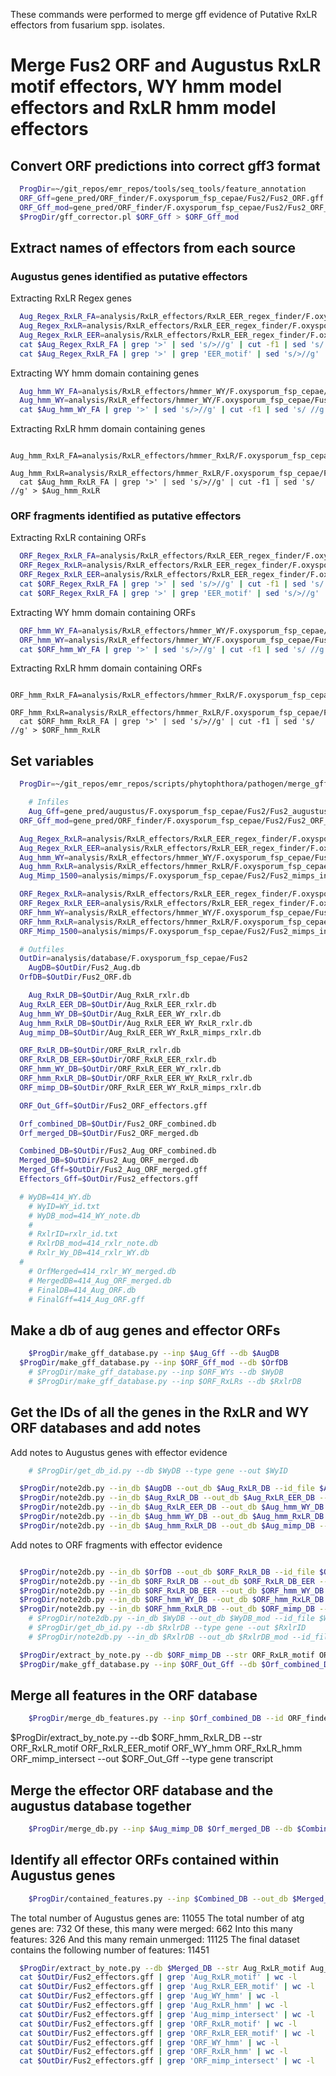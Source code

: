 

These commands were performed to merge gff evidence of Putative RxLR effectors
from fusarium spp. isolates.

# Merge Fus2 ORF and Augustus RxLR motif effectors, WY hmm model effectors and RxLR hmm model effectors

## Convert ORF predictions into correct gff3 format

```bash
  ProgDir=~/git_repos/emr_repos/tools/seq_tools/feature_annotation
  ORF_Gff=gene_pred/ORF_finder/F.oxysporum_fsp_cepae/Fus2/Fus2_ORF.gff
  ORF_Gff_mod=gene_pred/ORF_finder/F.oxysporum_fsp_cepae/Fus2/Fus2_ORF_mod.gff
  $ProgDir/gff_corrector.pl $ORF_Gff > $ORF_Gff_mod
```

## Extract names of effectors from each source

### Augustus genes identified as putative effectors

Extracting RxLR Regex genes

```bash
  Aug_Regex_RxLR_FA=analysis/RxLR_effectors/RxLR_EER_regex_finder/F.oxysporum_fsp_cepae/Fus2/Fus2_Aug_RxLR_EER_regex.fa
  Aug_Regex_RxLR=analysis/RxLR_effectors/RxLR_EER_regex_finder/F.oxysporum_fsp_cepae/Fus2/Fus2_Aug_RxLR_regex_names.txt
  Aug_Regex_RxLR_EER=analysis/RxLR_effectors/RxLR_EER_regex_finder/F.oxysporum_fsp_cepae/Fus2/Fus2_Aug_RxLR_EER_regex_names.txt
  cat $Aug_Regex_RxLR_FA | grep '>' | sed 's/>//g' | cut -f1 | sed 's/ //g' > $Aug_Regex_RxLR
  cat $Aug_Regex_RxLR_FA | grep '>' | grep 'EER_motif' | sed 's/>//g' | cut -f1 | sed 's/ //g' > $Aug_Regex_RxLR_EER
```

Extracting WY hmm domain containing genes

```bash
  Aug_hmm_WY_FA=analysis/RxLR_effectors/hmmer_WY/F.oxysporum_fsp_cepae/Fus2/Fus2_Aug_WY_hmmer.fa
  Aug_hmm_WY=analysis/RxLR_effectors/hmmer_WY/F.oxysporum_fsp_cepae/Fus2/Fus2_Aug_WY_hmmer_names.txt
  cat $Aug_hmm_WY_FA | grep '>' | sed 's/>//g' | cut -f1 | sed 's/ //g' > $Aug_hmm_WY
```

Extracting RxLR hmm domain containing genes

```
  Aug_hmm_RxLR_FA=analysis/RxLR_effectors/hmmer_RxLR/F.oxysporum_fsp_cepae/Fus2/Fus2__Aug_RxLR_hmmer.fa
  Aug_hmm_RxLR=analysis/RxLR_effectors/hmmer_RxLR/F.oxysporum_fsp_cepae/Fus2/Fus2_Aug_RxLR_hmmer_names.txt
  cat $Aug_hmm_RxLR_FA | grep '>' | sed 's/>//g' | cut -f1 | sed 's/ //g' > $Aug_hmm_RxLR
```

### ORF fragments identified as putative effectors

Extracting RxLR containing ORFs

```bash
  ORF_Regex_RxLR_FA=analysis/RxLR_effectors/RxLR_EER_regex_finder/F.oxysporum_fsp_cepae/Fus2/Fus2_ORF_RxLR_EER_regex.fa
  ORF_Regex_RxLR=analysis/RxLR_effectors/RxLR_EER_regex_finder/F.oxysporum_fsp_cepae/Fus2/Fus2_ORF_RxLR_regex_names.txt
  ORF_Regex_RxLR_EER=analysis/RxLR_effectors/RxLR_EER_regex_finder/F.oxysporum_fsp_cepae/Fus2/Fus2_ORF_RxLR_EER_regex_names.txt
  cat $ORF_Regex_RxLR_FA | grep '>' | sed 's/>//g' | cut -f1 | sed 's/ //g' > $ORF_Regex_RxLR
  cat $ORF_Regex_RxLR_FA | grep '>' | grep 'EER_motif' | sed 's/>//g' | cut -f1 | sed 's/ //g' > $ORF_Regex_RxLR_EER
```

Extracting WY hmm domain containing ORFs

```bash
  ORF_hmm_WY_FA=analysis/RxLR_effectors/hmmer_WY/F.oxysporum_fsp_cepae/Fus2/Fus2_ORF_WY_hmmer.fa
  ORF_hmm_WY=analysis/RxLR_effectors/hmmer_WY/F.oxysporum_fsp_cepae/Fus2/Fus2_ORF_WY_hmmer_names.txt
  cat $ORF_hmm_WY_FA | grep '>' | sed 's/>//g' | cut -f1 | sed 's/ //g' > $ORF_hmm_WY
```

Extracting RxLR hmm domain containing ORFs

```
  ORF_hmm_RxLR_FA=analysis/RxLR_effectors/hmmer_RxLR/F.oxysporum_fsp_cepae/Fus2/Fus2_ORF_RxLR_hmmer.fa
  ORF_hmm_RxLR=analysis/RxLR_effectors/hmmer_RxLR/F.oxysporum_fsp_cepae/Fus2/Fus2_ORF_RxLR_hmmer_names.txt
  cat $ORF_hmm_RxLR_FA | grep '>' | sed 's/>//g' | cut -f1 | sed 's/ //g' > $ORF_hmm_RxLR
```



## Set variables
```bash
  ProgDir=~/git_repos/emr_repos/scripts/phytophthora/pathogen/merge_gff

	# Infiles
	Aug_Gff=gene_pred/augustus/F.oxysporum_fsp_cepae/Fus2/Fus2_augustus_preds.gtf
  ORF_Gff_mod=gene_pred/ORF_finder/F.oxysporum_fsp_cepae/Fus2/Fus2_ORF_mod.gff

  Aug_Regex_RxLR=analysis/RxLR_effectors/RxLR_EER_regex_finder/F.oxysporum_fsp_cepae/Fus2/Fus2_Aug_RxLR_regex_names.txt
  Aug_Regex_RxLR_EER=analysis/RxLR_effectors/RxLR_EER_regex_finder/F.oxysporum_fsp_cepae/Fus2/Fus2_Aug_RxLR_EER_regex_names.txt
  Aug_hmm_WY=analysis/RxLR_effectors/hmmer_WY/F.oxysporum_fsp_cepae/Fus2/Fus2_Aug_WY_hmmer_names.txt
  Aug_hmm_RxLR=analysis/RxLR_effectors/hmmer_RxLR/F.oxysporum_fsp_cepae/Fus2/Fus2__Aug_RxLR_hmmer.fa
  Aug_Mimp_1500=analysis/mimps/F.oxysporum_fsp_cepae/Fus2/Fus2_mimps_intersected_Aug_genes_names.txt

  ORF_Regex_RxLR=analysis/RxLR_effectors/RxLR_EER_regex_finder/F.oxysporum_fsp_cepae/Fus2/Fus2_ORF_RxLR_regex_names.txt
  ORF_Regex_RxLR_EER=analysis/RxLR_effectors/RxLR_EER_regex_finder/F.oxysporum_fsp_cepae/Fus2/Fus2_ORF_RxLR_EER_regex_names.txt
  ORF_hmm_WY=analysis/RxLR_effectors/hmmer_WY/F.oxysporum_fsp_cepae/Fus2/Fus2_ORF_WY_hmmer_names.txt
  ORF_hmm_RxLR=analysis/RxLR_effectors/hmmer_RxLR/F.oxysporum_fsp_cepae/Fus2/Fus2_ORF_RxLR_hmmer_names.txt
  ORF_Mimp_1500=analysis/mimps/F.oxysporum_fsp_cepae/Fus2/Fus2_mimps_intersected_ORF_genes_names.txt

  # Outfiles
  OutDir=analysis/database/F.oxysporum_fsp_cepae/Fus2
	AugDB=$OutDir/Fus2_Aug.db
  OrfDB=$OutDir/Fus2_ORF.db

	Aug_RxLR_DB=$OutDir/Aug_RxLR_rxlr.db
  Aug_RxLR_EER_DB=$OutDir/Aug_RxLR_EER_rxlr.db
  Aug_hmm_WY_DB=$OutDir/Aug_RxLR_EER_WY_rxlr.db
  Aug_hmm_RxLR_DB=$OutDir/Aug_RxLR_EER_WY_RxLR_rxlr.db
  Aug_mimp_DB=$OutDir/Aug_RxLR_EER_WY_RxLR_mimps_rxlr.db

  ORF_RxLR_DB=$OutDir/ORF_RxLR_rxlr.db
  ORF_RxLR_DB_EER=$OutDir/ORF_RxLR_EER_rxlr.db
  ORF_hmm_WY_DB=$OutDir/ORF_RxLR_EER_WY_rxlr.db
  ORF_hmm_RxLR_DB=$OutDir/ORF_RxLR_EER_WY_RxLR_rxlr.db
  ORF_mimp_DB=$OutDir/ORF_RxLR_EER_WY_RxLR_mimps_rxlr.db

  ORF_Out_Gff=$OutDir/Fus2_ORF_effectors.gff

  Orf_combined_DB=$OutDir/Fus2_ORF_combined.db
  Orf_merged_DB=$OutDir/Fus2_ORF_merged.db

  Combined_DB=$OutDir/Fus2_Aug_ORF_combined.db
  Merged_DB=$OutDir/Fus2_Aug_ORF_merged.db
  Merged_Gff=$OutDir/Fus2_Aug_ORF_merged.gff
  Effectors_Gff=$OutDir/Fus2_effectors.gff

  # WyDB=414_WY.db
	# WyID=WY_id.txt
	# WyDB_mod=414_WY_note.db
	#
	# RxlrID=rxlr_id.txt
	# RxlrDB_mod=414_rxlr_note.db
	# Rxlr_Wy_DB=414_rxlr_WY.db
  #
	# OrfMerged=414_rxlr_WY_merged.db
	# MergedDB=414_Aug_ORF_merged.db
	# FinalDB=414_Aug_ORF.db
	# FinalGff=414_Aug_ORF.gff
```

## Make a db of aug genes and effector ORFs
```bash
	$ProgDir/make_gff_database.py --inp $Aug_Gff --db $AugDB
  $ProgDir/make_gff_database.py --inp $ORF_Gff_mod --db $OrfDB
	# $ProgDir/make_gff_database.py --inp $ORF_WYs --db $WyDB
	# $ProgDir/make_gff_database.py --inp $ORF_RxLRs --db $RxlrDB
```



## Get the IDs of all the genes in the RxLR and WY ORF databases and add notes

Add notes to Augustus genes with effector evidence

```bash
	# $ProgDir/get_db_id.py --db $WyDB --type gene --out $WyID

  $ProgDir/note2db.py --in_db $AugDB --out_db $Aug_RxLR_DB --id_file $Aug_Regex_RxLR --str Aug_RxLR_motif --attribute ID
  $ProgDir/note2db.py --in_db $Aug_RxLR_DB --out_db $Aug_RxLR_EER_DB --id_file $Aug_Regex_RxLR_EER --str Aug_RxLR_EER_motif --attribute ID
  $ProgDir/note2db.py --in_db $Aug_RxLR_EER_DB --out_db $Aug_hmm_WY_DB --id_file $Aug_hmm_WY --str Aug_WY_hmm --attribute ID
  $ProgDir/note2db.py --in_db $Aug_hmm_WY_DB --out_db $Aug_hmm_RxLR_DB --id_file $Aug_hmm_RxLR --str Aug_RxLR_hmm --attribute ID
  $ProgDir/note2db.py --in_db $Aug_hmm_RxLR_DB --out_db $Aug_mimp_DB --id_file $Aug_Mimp_1500 --str Aug_mimp_intersect --attribute ID
```

Add notes to ORF fragments with effector evidence

```bash

  $ProgDir/note2db.py --in_db $OrfDB --out_db $ORF_RxLR_DB --id_file $ORF_Regex_RxLR --str ORF_RxLR_motif --attribute Name
  $ProgDir/note2db.py --in_db $ORF_RxLR_DB --out_db $ORF_RxLR_DB_EER --id_file $ORF_Regex_RxLR_EER --str ORF_RxLR_EER_motif --attribute Name
  $ProgDir/note2db.py --in_db $ORF_RxLR_DB_EER --out_db $ORF_hmm_WY_DB --id_file $ORF_hmm_WY --str ORF_WY_hmm --attribute Name
  $ProgDir/note2db.py --in_db $ORF_hmm_WY_DB --out_db $ORF_hmm_RxLR_DB --id_file $ORF_hmm_RxLR --str ORF_RxLR_hmm --attribute Name
  $ProgDir/note2db.py --in_db $ORF_hmm_RxLR_DB --out_db $ORF_mimp_DB --id_file $ORF_Mimp_1500 --str ORF_mimp_intersect --attribute ID
	# $ProgDir/note2db.py --in_db $WyDB --out_db $WyDB_mod --id_file $WyID --str ORF_WY_hmm --attribute ID
	# $ProgDir/get_db_id.py --db $RxlrDB --type gene --out $RxlrID
	# $ProgDir/note2db.py --in_db $RxlrDB --out_db $RxlrDB_mod --id_file $RxlrID --str ORF_RxLR_atg --attribute ID
```

```bash
  $ProgDir/extract_by_note.py --db $ORF_mimp_DB --str ORF_RxLR_motif ORF_RxLR_EER_motif ORF_WY_hmm ORF_RxLR_hmm ORF_mimp_intersect --out $ORF_Out_Gff --type gene transcript
  $ProgDir/make_gff_database.py --inp $ORF_Out_Gff --db $Orf_combined_DB
```

## Merge all features in the ORF database
```bash
	$ProgDir/merge_db_features.py --inp $Orf_combined_DB --id ORF_finder --source ORF_finder --out $Orf_merged_DB
```

$ProgDir/extract_by_note.py --db $ORF_hmm_RxLR_DB --str ORF_RxLR_motif ORF_RxLR_EER_motif ORF_WY_hmm ORF_RxLR_hmm ORF_mimp_intersect --out $ORF_Out_Gff --type gene transcript

## Merge the effector ORF database and the augustus database together
```bash
	$ProgDir/merge_db.py --inp $Aug_mimp_DB $Orf_merged_DB --db $Combined_DB
```

## Identify all effector ORFs contained within Augustus genes
```bash
	$ProgDir/contained_features.py --inp $Combined_DB --out_db $Merged_DB --A AUGUSTUS --B ORF_finder --out_gff $Merged_Gff
```

The total number of Augustus genes are: 11055
The total number of atg genes are:      732
Of these, this many were merged:        662
Into this many features:        326
And this many remain unmerged:  11125
The final dataset contains the following number of features:    11451

```bash
  $ProgDir/extract_by_note.py --db $Merged_DB --str Aug_RxLR_motif Aug_RxLR_EER_motif Aug_WY_hmm Aug_RxLR_hmm Aug_mimp_intersect ORF_RxLR_motif ORF_RxLR_EER_motif ORF_WY_hmm ORF_RxLR_hmm ORF_mimp_intersect --out $Effectors_Gff --type gene transcript
  cat $OutDir/Fus2_effectors.gff | grep 'Aug_RxLR_motif' | wc -l
  cat $OutDir/Fus2_effectors.gff | grep 'Aug_RxLR_EER_motif' | wc -l
  cat $OutDir/Fus2_effectors.gff | grep 'Aug_WY_hmm' | wc -l
  cat $OutDir/Fus2_effectors.gff | grep 'Aug_RxLR_hmm' | wc -l
  cat $OutDir/Fus2_effectors.gff | grep 'Aug_mimp_intersect' | wc -l
  cat $OutDir/Fus2_effectors.gff | grep 'ORF_RxLR_motif' | wc -l
  cat $OutDir/Fus2_effectors.gff | grep 'ORF_RxLR_EER_motif' | wc -l
  cat $OutDir/Fus2_effectors.gff | grep 'ORF_WY_hmm' | wc -l
  cat $OutDir/Fus2_effectors.gff | grep 'ORF_RxLR_hmm' | wc -l
  cat $OutDir/Fus2_effectors.gff | grep 'ORF_mimp_intersect' | wc -l
```


<!--

## Merge the RxLR effector and WY effector databases together
```bash
	$ProgDir/merge_db.py --inp $WyDB_mod $RxlrDB_mod --db $Rxlr_Wy_DB
```


## Identify all effector ORFs contained within Augustus genes
```bash
	$ProgDir/contained_features.py --inp $MergedDB --out_db $FinalDB --A AUGUSTUS --B RF_RxLR --out_gff $FinalGff
```
The total number of Augustus genes are:	16889
The total number of atg genes are:	1146
Of these, this many were merged:	875
Into this many features:	435
And this many remain unmerged:	17160
The final dataset contains the following number of features:	17595

## Finally, add notes to the db from effectors predicted from augustus genes

```bash
	RxLR_aug=analysis/sigP_rxlr/P.cactorum/414/414_aug_RxLR_finder_names.txt
	WY_aug=analysis/hmmer/WY/P.cactorum/414/414_aug_WY_hmmer_names.txt
	FinalDB_mod1=414_Aug_ORF_mod1.db
	FinalDB_mod2=414_Aug_ORF_full_rxlr.db

	$ProgDir/note2db.py --in_db $FinalDB --out_db $FinalDB_mod1 --id_file $RxLR_aug --str Aug_RxLR --attribute ID
	$ProgDir/note2db.py --in_db $FinalDB_mod1 --out_db $FinalDB_mod2 --id_file $WY_aug --str Aug_WY_hmm --attribute ID

	$ProgDir/extract_by_note.py --db $FinalDB_mod2 --str Aug_RxLR Aug_WY_hmm ORF_WY_hmm ORF_RxLR_atg --out 414_effectors.gff --type gene transcript
```
 -->
